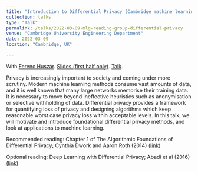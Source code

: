 ```yaml
---
title: "Introduction to Differential Privacy (Cambridge machine learning reading group)"
collection: talks
type: "Talk"
permalink: /talks/2022-03-09-mlg-reading-group-differential-privacy
venue: "Cambridge University Engineering Department"
date: 2022-03-09
location: "Cambridge, UK"

---
```


With [Ferenc Huszár](https://www.inference.vc/about/). [Slides (first half only)](https://talayCh.github.io/files/talks/2022_mlgrcc_dp.pdf). [Talk](https://www.youtube.com/watch?v=T12U7yC2ll0&list=PL4na31Fq-IgDCijOiyDL1XEyRugy2hoxF&index=5&ab_channel=MLGReadingGroup).

Privacy is increasingly important to society and coming under more scrutiny. Modern machine learning methods consume vast amounts of data, and it is well known that many large networks memorise their training data. It is necessary to move beyond ineffective heuristics such as anonymisation or selective withholding of data. Differential privacy provides a framework for quantifying loss of privacy and designing algorithms which keep reasonable worst case privacy loss within acceptable levels. In this talk, we will motivate and introduce foundational differential privacy methods, and look at applications to machine learning.

Recommended reading:
Chapter 1 of The Algorithmic Foundations of Differential Privacy; Cynthia Dwork and Aaron Roth (2014) ([link](https://www.cis.upenn.edu/~aaroth/Papers/privacybook.pdf))

Optional reading:
Deep Learning with Differential Privacy; Abadi et al (2016) ([link](https://arxiv.org/pdf/1607.00133.pdf))
